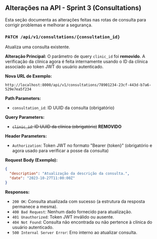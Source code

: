 ## Alterações na API - Sprint 3 (Consultations)

Esta seção documenta as alterações feitas nas rotas de consulta para corrigir problemas e melhorar a segurança.

### `PATCH /api/v1/consultations/{consultation_id}`

Atualiza uma consulta existente.

**Alteração Principal:** O parâmetro de query `clinic_id` foi **removido**. A verificação da clínica agora é feita internamente usando o ID da clínica associado ao token JWT do usuário autenticado.

**Nova URL de Exemplo:**
```
http://localhost:8000/api/v1/consultations/78901234-23cf-443d-b7a6-529e7ea5f234
```

**Path Parameters:**
- `consultation_id`: ID UUID da consulta (obrigatório)

**Query Parameters:**
- ~~`clinic_id`: ID UUID da clínica (obrigatório)~~ **REMOVIDO**

**Header Parameters:**
- `Authorization`: Token JWT no formato "Bearer {token}" (obrigatório e agora usado para verificar a posse da consulta)

**Request Body (Exemplo):**
```json
{
  "description": "Atualização da descrição da consulta.",
  "date": "2023-10-27T11:00:00Z"
}
```

**Responses:**
- `200 OK`: Consulta atualizada com sucesso (a estrutura da resposta permanece a mesma).
- `400 Bad Request`: Nenhum dado fornecido para atualização.
- `401 Unauthorized`: Token JWT inválido ou ausente.
- `404 Not Found`: Consulta não encontrada ou não pertence à clínica do usuário autenticado.
- `500 Internal Server Error`: Erro interno ao atualizar consulta. 